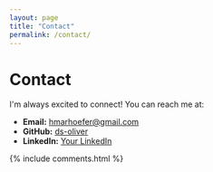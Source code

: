 ```yaml
---
layout: page
title: "Contact"
permalink: /contact/
---
```

# Contact

I'm always excited to connect! You can reach me at:

- **Email:** [hmarhoefer@gmail.com](mailto:hmarhoefer@gmail.com)
- **GitHub:** [ds-oliver](https://github.com/ds-oliver)
- **LinkedIn:** [Your LinkedIn](https://linkedin.com/in/yourprofile)

{% include comments.html %}
